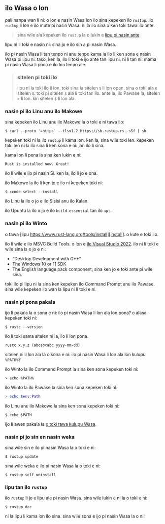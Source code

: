 ## ilo Wasa o lon

pali nanpa wan li ni: o lon e nasin Wasa lon ilo sina kepeken ilo `rustup`. ilo `rustup` li lon e ilo mute pi nasin Wasa. ni la ilo sina o ken toki tawa ilo ante.

> sina wile ala kepeken ilo `rustup` la o lukin e [lipu pi nasin ante][otherinstall]

lipu ni li toki e nasin ni: sina jo e ilo sin a pi nasin Wasa.

ilo pi nasin Wasa li tan tenpo ni anu tenpo kama la ilo li ken sona e nasin Wasa pi lipu ni. taso, ken la, ilo li toki e ijo ante tan lipu ni. ni li tan ni: mama pi nasin Wasa li pona e ilo lon tenpo ale.

> ### sitelen pi toki ilo
>
> lipu ni la toki ilo li lon. toki sina la sitelen `$` li lon open. sina o toki ala e sitelen `$`. toki pi sitelen `$` ala li toki tan ilo. ante la, ilo Pawase la, sitelen `>` li lon. kin sitelen `$` li lon ala.

### nasin pi ilo Linu anu ilo Makowe

sina kepeken ilo Linu anu ilo Makowe la o toki e ni tawa ilo:

```console
$ curl --proto '=https' --tlsv1.2 https://sh.rustup.rs -sSf | sh
```

kepeken toki ni la ilo `rustup` li kama lon. ken la, sina wile toki len. kepeken toki len ni la ilo sina li ken sona e ni: jan ilo li sina.

kama lon li pona la sina ken lukin e ni:

```text
Rust is installed now. Great!
```

ilo li wile e ilo pi nasin Si. ken la, ilo li jo e ona.

ilo Makowe la ilo li ken jo e ilo ni kepeken toki ni:

```console
$ xcode-select --install
```

ilo Linu la ilo o jo e ilo Sisisi anu ilo Kalan.

ilo Upuntu la ilo o jo e ilo `build-essential` tan ilo `apt`.

### nasin pi ilo Winto

o tawa [lipu https://www.rust-lang.org/tools/install][install]. o kute e toki ilo.

ilo li wile e ilo MSVC Build Tools. o lon e [ilo Visual Studio 2022][visualstudio]. ilo ni li toki e wile sina la o jo e ni:

* “Desktop Development with C++”
* The Windows 10 or 11 SDK
* The English language pack component; sina ken jo e toki ante pi wile sina.

toki ilo pi lipu ni la sina ken kepeken ilo Command Prompt anu ilo Pawase. sina wile kepeken ilo wan la lipu ni li toki e ni.

### nasin pi pona pakala

ijo li pakala la o sona e ni: ilo pi nasin Wasa li lon ala lon pona? o alasa kepeken toki ni:

```console
$ rustc --version
```

ilo li toki sama sitelen ni la, ilo li lon pona.

```text
rustc x.y.z (abcabcabc yyyy-mm-dd)
```

sitelen ni li lon ala la o sona e ni: ilo pi nasin Wasa li lon ala lon kulupu `%PATH%`?

ilo Winto la ilo Command Prompt la sina ken sona kepeken toki ni:

```console
> echo %PATH%
```

ilo Winto la ilo Pawase la sina ken sona kepeken toki ni:

```powershell
> echo $env:Path
```

ilo Linu anu ilo Makowe la sina ken sona kepeken toki ni:

```console
$ echo $PATH
```

ijo li awen pakala la [o toki tawa kulupu Wasa][community].

### nasin pi jo sin en nasin weka

sina wile sin e ilo pi nasin Wasa la o toki e ni:

```console
$ rustup update
```

sina wile weka e ilo pi nasin Wasa la o toki e ni:

```console
$ rustup self uninstall
```

### lipu tan ilo `rustup`

ilo `rustup` li jo e lipu ale pi nasin Wasa. sina wile lukin e ni la o toki e ni:

```console
$ rustup doc
```

ni la lipu li kama lon ilo sina. sina wile sona e ijo pi nasin Wasa la o ni!

[otherinstall]: https://forge.rust-lang.org/infra/other-installation-methods.html
[install]: https://www.rust-lang.org/tools/install
[visualstudio]: https://visualstudio.microsoft.com/downloads/
[community]: https://www.rust-lang.org/community
